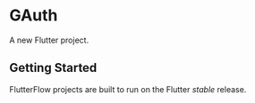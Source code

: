 # GAuth

A new Flutter project.

## Getting Started

FlutterFlow projects are built to run on the Flutter _stable_ release.
